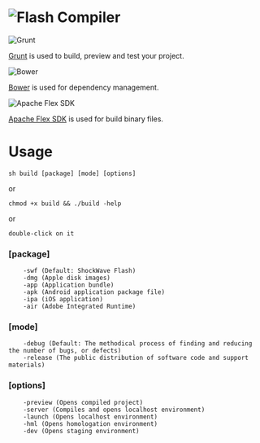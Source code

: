 ![Flash Compiler](https://raw2.github.com/adriancmiranda/flash-compiler/master/examples/desktop/html/source/application/images/logo-apache.png "Flash Compiler")
=====

![Grunt](https://raw2.github.com/adriancmiranda/flash-compiler/master/examples/desktop/html/source/application/images/bullet-grunt.gif "Grunt")

[Grunt](http://gruntjs.com/) is used to build, preview and test your project.

![Bower](https://raw2.github.com/adriancmiranda/flash-compiler/master/examples/desktop/html/source/application/images/bullet-bower.gif "Bower")

[Bower](http://bower.io/) is used for dependency management.

![Apache Flex SDK](https://raw2.github.com/adriancmiranda/flash-compiler/master/examples/desktop/html/source/application/images/bullet-flex.png "Apache Flex SDK")

[Apache Flex SDK](http://flex.apache.org/) is used for build binary files.

Usage
=====

    sh build [package] [mode] [options]

or

    chmod +x build && ./build -help

or

    double-click on it

### [package]

        -swf (Default: ShockWave Flash)
        -dmg (Apple disk images)
        -app (Application bundle)
        -apk (Android application package file)
        -ipa (iOS application) 
        -air (Adobe Integrated Runtime)

### [mode]

        -debug (Default: The methodical process of finding and reducing the number of bugs, or defects)
        -release (The public distribution of software code and support materials)

### [options]

        -preview (Opens compiled project)
        -server (Compiles and opens localhost environment)
        -launch (Opens localhost environment)
        -hml (Opens homologation environment)
        -dev (Opens staging environment)

